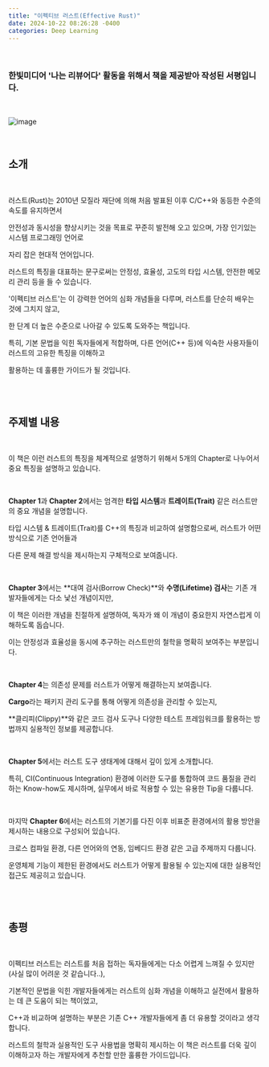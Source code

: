 ```yaml
---
title: "이펙티브 러스트(Effective Rust)"
date: 2024-10-22 08:26:28 -0400
categories: Deep Learning
---
```


<br>

### 한빛미디어 '나는 리뷰어다' 활동을 위해서 책을 제공받아 작성된 서평입니다.

<br>

![image](https://github.com/user-attachments/assets/6bf03cff-3576-4091-9e35-ddd3d977366b)

<br>

## 소개​

<br>

러스트(Rust)는 2010년 모질라 재단에 의해 처음 발표된 이후 C/C++와 동등한 수준의 속도를 유지하면서 

안전성과 동시성을 향상시키는 것을 목표로 꾸준히 발전해 오고 있으며, 가장 인기있는 시스템 프로그래밍 언어로 

자리 잡은 현대적 언어입니다. 

러스트의 특징을 대표하는 문구로써는 안정성, 효율성, 고도의 타입 시스템, 안전한 메모리 관리 등을 들 수 있습니다.

'이펙티브 러스트'는 이 강력한 언어의 심화 개념들을 다루며, 러스트를 단순히 배우는 것에 그치지 않고, 

한 단계 더 높은 수준으로 나아갈 수 있도록 도와주는 책입니다. ​

특히, 기본 문법을 익힌 독자들에게 적합하며, 다른 언어(C++ 등)에 익숙한 사용자들이 러스트의 고유한 특징을 이해하고 ​

활용하는 데 훌륭한 가이드가 될 것입니다.

<br>
<br>

## 주제별 내용

<br>

이 책은 이런 러스트의 특징을 체계적으로 설명하기 위해서 5개의 Chapter로 나누어서 중요 특징을 설명하고 있습니다.​

<br>

**Chapter 1**과 **Chapter 2**에서는 엄격한 **타입 시스템**과 **트레이트(Trait)** 같은 러스트만의 중요 개념을 설명합니다. ​

타입 시스템 & 트레이트(Trait)를 C++의 특징과 비교하여 설명함으로써, 러스트가 어떤 방식으로 기존 언어들과 ​

다른 문제 해결 방식을 제시하는지 구체적으로 보여줍니다.

<br>

**Chapter 3**에서는 **대여 검사(Borrow Check)**와 **수명(Lifetime) 검사**는 기존 개발자들에게는 다소 낯선 개념이지만, 

이 책은 이러한 개념을 친절하게 설명하여, 독자가 왜 이 개념이 중요한지 자연스럽게 이해하도록 돕습니다. 

이는 안정성과 효율성을 동시에 추구하는 러스트만의 철학을 명확히 보여주는 부분입니다.

<br>

**Chapter 4**는 의존성 문제를 러스트가 어떻게 해결하는지 보여줍니다.

**Cargo**라는 패키지 관리 도구를 통해 어떻게 의존성을 관리할 수 있는지, 

**클리피(Clippy)**와 같은 코드 검사 도구나 다양한 테스트 프레임워크를 활용하는 방법까지 실용적인 정보를 제공합니다. 

<br>

**Chapter 5**에서는 러스트 도구 생태계에 대해서 깊이 있게 소개합니다. ​

특히, CI(Continuous Integration) 환경에 이러한 도구를 통합하여 코드 품질을 관리하는 Know-how도 제시하며, 실무에서 바로 적용할 수 있는 유용한 Tip을 다룹니다.

<br>

마지막 **Chapter 6**에서는 러스트의 기본기를 다진 이후 비표준 환경에서의 활용 방안을 제시하는 내용으로 구성되어 있습니다.

크로스 컴파일 환경, 다른 언어와의 연동, 임베디드 환경 같은 고급 주제까지 다룹니다. 

운영체제 기능이 제한된 환경에서도 러스트가 어떻게 활용될 수 있는지에 대한 실용적인 접근도 제공히고 있습니다.

​<br>
<br>

## 총평

<br>

이펙티브 러스트는 러스트를 처음 접하는 독자들에게는 다소 어렵게 느껴질 수 있지만(사실 많이 어려운 것 같습니다..), ​

기본적인 문법을 익힌 개발자들에게는 러스트의 심화 개념을 이해하고 실전에서 활용하는 데 큰 도움이 되는 책이었고, ​

C++과 비교하며 설명하는 부분은 기존 C++ 개발자들에게 좀 더 유용할 것이라고 생각합니다.​

러스트의 철학과 실용적인 도구 사용법을 명확히 제시하는 이 책은 러스트를 더욱 깊이 이해하고자 하는 개발자에게 추천할 만한 훌륭한 가이드입니다.
